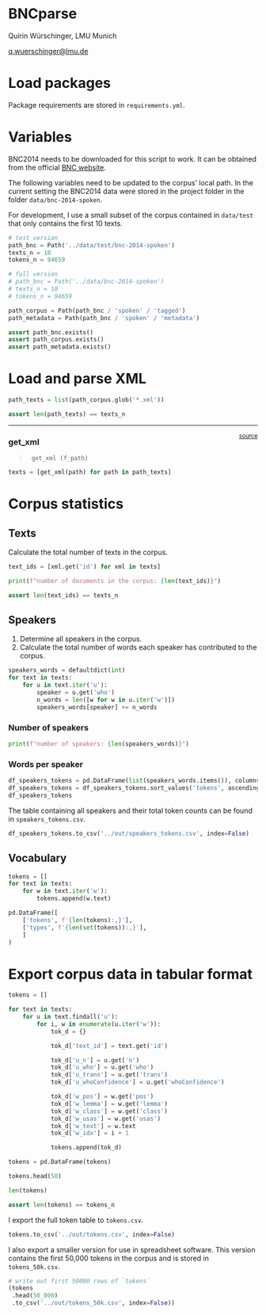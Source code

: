 BNCparse
================

<!-- WARNING: THIS FILE WAS AUTOGENERATED! DO NOT EDIT! -->

Quirin Würschinger, LMU Munich

<q.wuerschinger@lmu.de>

# Load packages

Package requirements are stored in `requirements.yml`.

# Variables

BNC2014 needs to be downloaded for this script to work. It can be
obtained from the official [BNC
website](http://corpora.lancs.ac.uk/bnc2014/).

The following variables need to be updated to the corpus’ local path. In
the current setting the BNC2014 data were stored in the project folder
in the folder `data/bnc-2014-spoken`.

For development, I use a small subset of the corpus contained in
`data/test` that only contains the first 10 texts.

``` python
# test version
path_bnc = Path('../data/test/bnc-2014-spoken')
texts_n = 10
tokens_n = 94659

# full version
# path_bnc = Path('../data/bnc-2014-spoken')
# texts_n = 10
# tokens_n = 94659
```

``` python
path_corpus = Path(path_bnc / 'spoken' / 'tagged')
path_metadata = Path(path_bnc / 'spoken' / 'metadata')
```

``` python
assert path_bnc.exists()
assert path_corpus.exists()
assert path_metadata.exists()
```

# Load and parse XML

``` python
path_texts = list(path_corpus.glob('*.xml'))
```

``` python
assert len(path_texts) == texts_n
```

------------------------------------------------------------------------

<a
href="https://github.com/wuqui/bncparse/blob/main/bncparse/core.py#L14"
target="_blank" style="float:right; font-size:smaller">source</a>

### get_xml

>      get_xml (f_path)

``` python
texts = [get_xml(path) for path in path_texts]
```

# Corpus statistics

## Texts

Calculate the total number of texts in the corpus.

``` python
text_ids = [xml.get('id') for xml in texts]

print(f"number of documents in the corpus: {len(text_ids)}")
```

``` python
assert len(text_ids) == texts_n
```

## Speakers

1.  Determine all speakers in the corpus.
2.  Calculate the total number of words each speaker has contributed to
    the corpus.

``` python
speakers_words = defaultdict(int)
for text in texts:
    for u in text.iter('u'):
        speaker = u.get('who')
        n_words = len([w for w in u.iter('w')])
        speakers_words[speaker] += n_words
```

### Number of speakers

``` python
print(f"number of speakers: {len(speakers_words)}")
```

### Words per speaker

``` python
df_speakers_tokens = pd.DataFrame(list(speakers_words.items()), columns=['speaker', 'tokens'])
df_speakers_tokens = df_speakers_tokens.sort_values('tokens', ascending=False)
df_speakers_tokens
```

The table containing all speakers and their total token counts can be
found in `speakers_tokens.csv`.

``` python
df_speakers_tokens.to_csv('../out/speakers_tokens.csv', index=False)
```

## Vocabulary

``` python
tokens = []
for text in texts:
    for w in text.iter('w'):
        tokens.append(w.text)
```

``` python
pd.DataFrame([
    ['tokens', f'{len(tokens):,}'],
    ['types', f'{len(set(tokens)):,}'],
    ]
)
```

# Export corpus data in tabular format

``` python
tokens = []

for text in texts:
    for u in text.findall('u'):
        for i, w in enumerate(u.iter('w')):
            tok_d = {}

            tok_d['text_id'] = text.get('id')

            tok_d['u_n'] = u.get('n')
            tok_d['u_who'] = u.get('who')
            tok_d['u_trans'] = u.get('trans')
            tok_d['u_whoConfidence'] = u.get('whoConfidence')

            tok_d['w_pos'] = w.get('pos')
            tok_d['w_lemma'] = w.get('lemma')
            tok_d['w_class'] = w.get('class')
            tok_d['w_usas'] = w.get('usas')
            tok_d['w_text'] = w.text
            tok_d['w_idx'] = i + 1

            tokens.append(tok_d)
```

``` python
tokens = pd.DataFrame(tokens)
```

``` python
tokens.head(50)
```

``` python
len(tokens)
```

``` python
assert len(tokens) == tokens_n
```

I export the full token table to `tokens.csv`.

``` python
tokens.to_csv('../out/tokens.csv', index=False)
```

I also export a smaller version for use in spreadsheet software. This
version contains the first 50,000 tokens in the corpus and is stored in
`tokens_50k.csv`.

``` python
# write out first 50000 rows of `tokens`
(tokens
 .head(50_000)
 .to_csv('../out/tokens_50k.csv', index=False))
```
